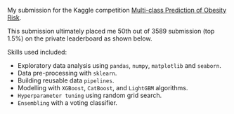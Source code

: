 My submission for the Kaggle competition [Multi-class Prediction of Obesity Risk](https://www.kaggle.com/competitions/playground-series-s4e2).

This submission ultimately placed me 50th out of 3589 submission (top 1.5%) on the private leaderboard as shown below.


Skills used included:
- Exploratory data analysis using `pandas`, `numpy`, `matplotlib` and `seaborn`.
- Data pre-processing with `sklearn`.
- Building reusable data `pipelines`.
- Modelling with `XGBoost`, `CatBoost`, and `LightGBM` algorithms.
- `Hyperparameter tuning` using random grid search.
- `Ensembling` with a voting classifier.
